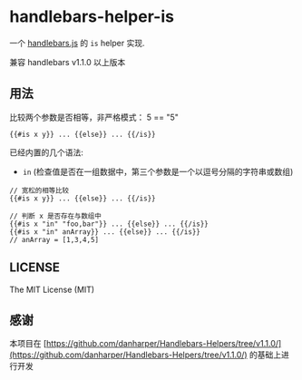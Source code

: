 # handlebars-helper-is

一个 [handlebars.js](https://github.com/wycats/handlebars.js) 的 `is` helper 实现.

兼容 handlebars v1.1.0 以上版本

## 用法

比较两个参数是否相等，非严格模式： 5 == "5"

```
{{#is x y}} ... {{else}} ... {{/is}}
```

已经内置的几个语法:

* `in` (检查值是否在一组数据中，第三个参数是一个以逗号分隔的字符串或数组)

```
// 宽松的相等比较
{{#is x y}} ... {{else}} ... {{/is}}

// 判断 x 是否存在与数组中
{{#is x "in" "foo,bar"}} ... {{else}} ... {{/is}}
{{#is x "in" anArray}} ... {{else}} ... {{/is}}
// anArray = [1,3,4,5]
```

## LICENSE
The MIT License (MIT)

## 感谢
本项目在 [https://github.com/danharper/Handlebars-Helpers/tree/v1.1.0/](https://github.com/danharper/Handlebars-Helpers/tree/v1.1.0/) 的基础上进行开发
